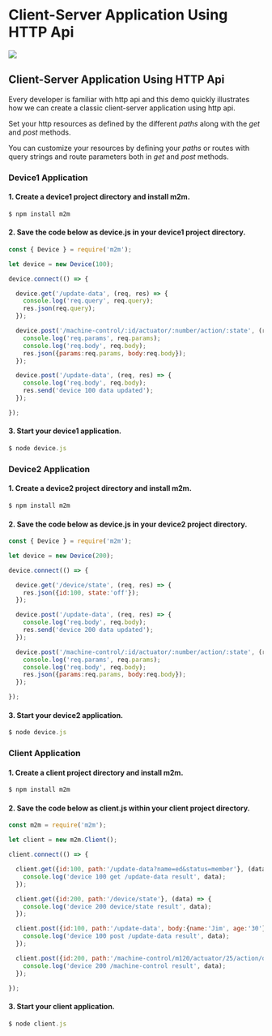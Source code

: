 # Client-Server Application Using HTTP Api
![](https://raw.githubusercontent.com/EdoLabs/src2/master/quicktour4.svg?sanitize=true)
[](quicktour.svg)
## Client-Server Application Using HTTP Api

Every developer is familiar with http api and this demo quickly illustrates how we can create a classic client-server application using http api.

Set your http resources as defined by the different *paths* along with the *get* and *post* methods. 

You can customize your resources by defining your *paths* or routes with query strings and route parameters both in *get* and *post* methods. 

### Device1 Application

#### 1. Create a device1 project directory and install m2m.
```js
$ npm install m2m
```
#### 2. Save the code below as device.js in your device1 project directory.
```js
const { Device } = require('m2m');

let device = new Device(100);

device.connect(() => {

  device.get('/update-data', (req, res) => {
    console.log('req.query', req.query);
    res.json(req.query);
  });

  device.post('/machine-control/:id/actuator/:number/action/:state', (req, res) => {
    console.log('req.params', req.params);
    console.log('req.body', req.body);
    res.json({params:req.params, body:req.body});
  });

  device.post('/update-data', (req, res) => {
    console.log('req.body', req.body);
    res.send('device 100 data updated');
  });

});
```
#### 3. Start your device1 application.
```js
$ node device.js
```
### Device2 Application

#### 1. Create a device2 project directory and install m2m.
```js
$ npm install m2m
```
#### 2. Save the code below as device.js in your device2 project directory.

```js
const { Device } = require('m2m');

let device = new Device(200);

device.connect(() => {

  device.get('/device/state', (req, res) => {
    res.json({id:100, state:'off'});
  });

  device.post('/update-data', (req, res) => {
    console.log('req.body', req.body);
    res.send('device 200 data updated');
  });

  device.post('/machine-control/:id/actuator/:number/action/:state', (req, res) => {
    console.log('req.params', req.params);
    console.log('req.body', req.body);
    res.json({params:req.params, body:req.body});
  });

});
```
#### 3. Start your device2 application.
```js
$ node device.js
```

### Client Application

#### 1. Create a client project directory and install m2m.

```js
$ npm install m2m
```

#### 2. Save the code below as client.js within your client project directory.

```js
const m2m = require('m2m');

let client = new m2m.Client();

client.connect(() => {

  client.get({id:100, path:'/update-data?name=ed&status=member'}, (data) => {
    console.log('device 100 get /update-data result', data); 
  });

  client.get({id:200, path:'/device/state'}, (data) => {
    console.log('device 200 device/state result', data); 
  });

  client.post({id:100, path:'/update-data', body:{name:'Jim', age:'30'}}, (data) => {
    console.log('device 100 post /update-data result', data); 
  });

  client.post({id:200, path:'/machine-control/m120/actuator/25/action/on', body:{id:200, state:'true'}}, (data) => {
    console.log('device 200 /machine-control result', data);
  });

});
```

#### 3. Start your client application.
```js
$ node client.js
```
